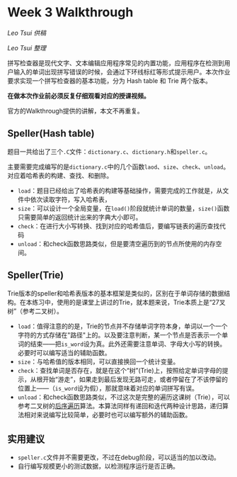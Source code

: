 # Week 3 Walkthrough

_Leo Tsui 供稿_

_Leo Tsui 整理_

拼写检查器是现代文字、文本编辑应用程序常见的内置功能，应用程序在检测到用户输入的单词出现拼写错误的时候，会通过下环线标红等形式提示用户。本次作业要求实现一个拼写检查器的基本功能，分为 Hash table 和 Trie 两个版本。

**在做本次作业前必须反复仔细观看对应的授课视频。**

官方的Walkthrough提供的讲解，本文不再重复。

## Speller(Hash table)

题目一共给出了三个`.C`文件：`dictionary.c`、`dictionary.h`和`speller.c`。

主要需要完成编写的是`dictionary.c`中的几个函数`laod`、`size`、`check`、`unload`。对应着哈希表的构建、查找、和删除。

* `load`：题目已经给出了哈希表的构建等基础操作，需要完成的工作就是，从文件中依次读取字符，写入哈希表，
* `size`：可以设计一个全局变量，在`load()`阶段就统计单词的数量，`size()`函数只需要简单的返回统计出来的字典大小即可。
* `check`：在进行大小写转换、找到对应的哈希值后，要编写链表的遍历查找代码
* `unload`：和check函数思路类似，但是要清空遍历到的节点所使用的内存空间。

## Speller(Trie)

Trie版本的speller和哈希表版本的基本框架是类似的，区别在于单词存储的数据结构。在本练习中，使用的是课堂上讲过的Trie，就本题来说，Trie本质上是“27叉树”（参考二叉树）。


* `load`：值得注意的的是，Trie的节点并不存储单词字符本身，单词以一个一个字符的方式存储在"路径"上的。以及要注意判断，某一个节点是否表示一个单词的结束——把`is_word`设为真。此外还需要注意单词、字母大小写的转换。必要时可以编写适当的辅助函数。
* `size`：与哈希值的版本相同，可以直接换回一个统计变量。
* `check`：查找单词是否存在，就是在这个“树”(Trie)上，按照给定单词字母的提示，从根开始“游走”，如果走到最后发现无路可走，或者停留在了不该停留的位置上——（`is_word`设为假），那就意味着对应的单词拼写有误。
* `unload`：和check函数思路类似，不过这次是完整的遍历这课树（Trie），可以参考二叉树的[后序遍历](https://zh.wikipedia.org/wiki/%E6%A0%91%E7%9A%84%E9%81%8D%E5%8E%86#%E5%90%8E%E5%BA%8F%E9%81%8D%E5%8E%86(Post-Order_Traversal))算法。本算法同样有递回和迭代两种设计思路，递归算法相对来说编写比较简单，必要时也可以编写额外的辅助函数。

## 实用建议

* `speller.c`文件并不需要更改，不过在debug阶段，可以适当的加以改动。
* 自行编写规模更小的测试数据，以检测程序运行是否正确。